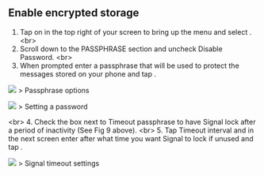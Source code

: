 
## Enable encrypted storage

1. Tap on  in the top right of your screen to bring up the menu and select .
&lt;br&gt;
2. Scroll down to the PASSPHRASE section and uncheck Disable Password.
&lt;br&gt;
3. When prompted enter a passphrase that will be used to protect the messages stored on your phone and tap .

![](https://securityinabox.org/sbox/screen/textsecure-en-1/018.png)
&gt; Passphrase options

![](https://securityinabox.org/sbox/screen/textsecure-en-1/019.png)
&gt; Setting a password

&lt;br&gt;
4. Check the box next to Timeout passphrase to have Signal lock after a period of inactivity (See Fig 9 above).
&lt;br&gt;
5. Tap Timeout interval and in the next screen enter after what time you want Signal to lock if unused and tap .

![](https://securityinabox.org/sbox/screen/textsecure-en-1/021.png)
&gt; Signal timeout settings
